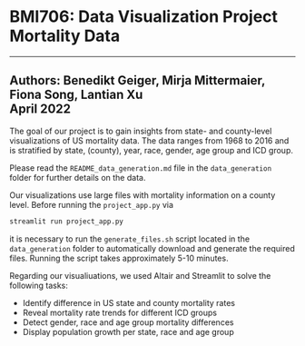 # BMI706: Data Visualization Project Mortality Data
---
Authors: Benedikt Geiger, Mirja Mittermaier, Fiona Song, Lantian Xu <br>
April 2022
---


The goal of our project is to gain insights from state- and county-level visualizations of US mortality data.
The data ranges from 1968 to 2016 and is stratified by state, (county), year, race, gender, age group and ICD group.

Please read the `README_data_generation.md` file in the `data_generation` folder for further details on the data.

Our visualizations use large files with mortality information on a county level. Before running the `project_app.py` via

```bash
streamlit run project_app.py
```

it is necessary to run the `generate_files.sh` script located in the `data_generation` folder to automatically download and generate
the required files. Running the script takes approximately 5-10 minutes.

Regarding our visualiuations, we used Altair and Streamlit to solve the following tasks:
* Identify difference in US state and county mortality rates
* Reveal mortality rate trends for different ICD groups
* Detect gender, race and age group mortality differences
* Display population growth per state, race and age group


